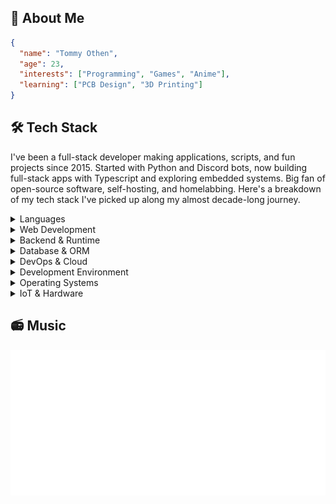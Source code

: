 ## 👋 About Me
<!-- STATS:START -->
```json
{
  "name": "Tommy Othen",
  "age": 23,
  "interests": ["Programming", "Games", "Anime"],
  "learning": ["PCB Design", "3D Printing"]
}
```
<!-- STATS:END -->

## 🛠️ Tech Stack
I've been a full-stack developer making applications, scripts, and fun projects since 2015. Started with Python and Discord bots, now building full-stack apps with Typescript and exploring embedded systems. Big fan of open-source software, self-hosting, and homelabbing. Here's a breakdown of my tech stack I've picked up along my almost decade-long journey.

<details>
<summary>Languages</summary>

![Languages](https://skillicons.dev/icons?i=ts,js,py,rust,java,kotlin,haskell,go)

- TypeScript is my bread and butter, using it for almost all projects
- JavaScript was my primary language before transitioning to TypeScript
- Python was my first programming language, now mainly used for scripting
- Rust is my latest learning adventure, really enjoying systems programming
- Java & Kotlin experience from university projects
- Haskell was a fascinating university course that I'd love to revisit
- Go is my next language to learn
</details>

<details>
<summary>Web Development</summary>

![Web Development](https://skillicons.dev/icons?i=react,vue,nextjs,astro,html,css,tailwind,threejs)

- React is my go-to framework, especially for complex applications
- Vue was my first introduction to frontend frameworks
- Next.js is my choice for more involved React projects
- Astro is my preferred framework for simpler web projects
- HTML/CSS fundamentals, though I've mostly moved to using frameworks
- Tailwind CSS is now my preferred styling solution
- Three.js for creating engaging 3D web experiences
</details>

<details>
<summary>Backend & Runtime</summary>

![Backend & Runtime](https://skillicons.dev/icons?i=bun,nodejs,elixir)

- Bun has become my primary runtime for TypeScript projects
- Node.js was my runtime of choice before Bun
- Elixir is a recent addition I'm exploring and enjoying
</details>

<details>
<summary>Database & ORM</summary>

![Database & ORM](https://skillicons.dev/icons?i=postgres,mongodb,mysql,sqlite,prisma,supabase)

- PostgreSQL is my current go-to database
- MongoDB was my primary database during my "NoSQL everything" phase
- MySQL used in earlier projects
- SQLite for simple local database needs
- Prisma for all TypeScript database interactions
- Supabase for hosted PostgreSQL and auth services
</details>

<details>
<summary>DevOps & Cloud</summary>

![DevOps & Cloud](https://skillicons.dev/icons?i=docker,kubernetes,cloudflare,aws,gcp,nginx,workers)

- Docker is used in almost all my projects
- Kubernetes experience from homelab experiments
- Cloudflare for DNS, workers, and tunnel services
- AWS & GCP experience from various projects
- Nginx as reverse proxy in my homelab setup
- Cloudflare Workers for serverless solutions
</details>

<details>
<summary>Development Environment</summary>

![Development Environment](https://skillicons.dev/icons?i=git,github,gitlab,vscode,neovim,figma,obsidian)

- Git/GitHub/GitLab for all version control needs
- VS Code as my current editor
- Neovim is my next learning goal
- Figma for occasional design work
- Obsidian for all note-taking and documentation
</details>

<details>
<summary>Operating Systems</summary>

![Operating Systems](https://skillicons.dev/icons?i=arch,ubuntu,windows)

- Arch Linux is my daily driver
- Ubuntu for all my servers
- Windows mainly for gaming now
</details>

<details>
<summary>IoT & Hardware</summary>

![IoT & Hardware](https://skillicons.dev/icons?i=arduino,raspberrypi)

- Arduino experience, though I've moved more toward ESP32 and RP2040s
- Raspberry Pi used in many projects throughout my homelab and house
</details>

## 📻 Music
![Spotify Recently Played](./metrics/metrics.plugin.music.recent.svg)
